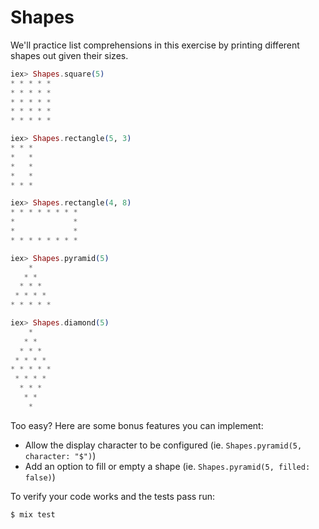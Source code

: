 # Shapes

We'll practice list comprehensions in this exercise by printing different shapes out given their sizes.

```elixir
iex> Shapes.square(5)
* * * * *
* * * * *
* * * * *
* * * * *
* * * * *

iex> Shapes.rectangle(5, 3)
* * *
*   *
*   *
*   *
* * *

iex> Shapes.rectangle(4, 8)
* * * * * * * *
*             *
*             *
* * * * * * * *

iex> Shapes.pyramid(5)
    *
   * *
  * * *
 * * * *
* * * * *

iex> Shapes.diamond(5)
    *
   * *
  * * *
 * * * *
* * * * *
 * * * *
  * * *
   * *
    *
```

Too easy?  Here are some bonus features you can implement:

- Allow the display character to be configured (ie. `Shapes.pyramid(5, character: "$")`)
- Add an option to fill or empty a shape (ie. `Shapes.pyramid(5, filled: false)`)

To verify your code works and the tests pass run:

```shell
$ mix test
```
